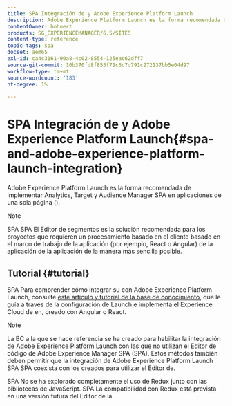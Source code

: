 ```yaml
---
title: SPA Integración de y Adobe Experience Platform Launch
description: Adobe Experience Platform Launch es la forma recomendada de implementar Analytics, Target y Audience Manager SPA dentro de los entornos de trabajo de los usuarios de la plataforma de datos de.
contentOwner: bohnert
products: SG_EXPERIENCEMANAGER/6.5/SITES
content-type: reference
topic-tags: spa
docset: aem65
exl-id: ca4c3161-90a8-4c02-8554-125eac62dff7
source-git-commit: 10b370fd8f855f71c6d7d791c272137bb5e04d97
workflow-type: tm+mt
source-wordcount: '183'
ht-degree: 1%

---
```


# SPA Integración de y Adobe Experience Platform Launch{#spa-and-adobe-experience-platform-launch-integration}

Adobe Experience Platform Launch es la forma recomendada de implementar Analytics, Target y Audience Manager SPA en aplicaciones de una sola página ().

>[!NOTE]
>
>SPA SPA El Editor de segmentos es la solución recomendada para los proyectos que requieren un procesamiento basado en el cliente basado en el marco de trabajo de la aplicación (por ejemplo, React o Angular) de la aplicación de la aplicación de la manera más sencilla posible.

## Tutorial {#tutorial}

SPA Para comprender cómo integrar su con Adobe Experience Platform Launch, consulte [este artículo y tutorial de la base de conocimiento](https://experienceleague.adobe.com/docs/experience-manager-learn/sites/spa-editor/spa-editor-framework-feature-video-use.html?lang=es), que le guía a través de la configuración de Launch e implementa el Experience Cloud de en, creado con Angular o React.

>[!NOTE]
>
>La BC a la que se hace referencia se ha creado para habilitar la integración de Adobe Experience Platform Launch con las que no utilizan el Editor de código de Adobe Experience Manager SPA (SPA). Estos métodos también deben permitir que la integración de Adobe Experience Platform Launch SPA SPA coexista con los creados para utilizar el Editor de.
>
>SPA No se ha explorado completamente el uso de Redux junto con las bibliotecas de JavaScript. SPA La compatibilidad con Redux está prevista en una versión futura del Editor de la.
